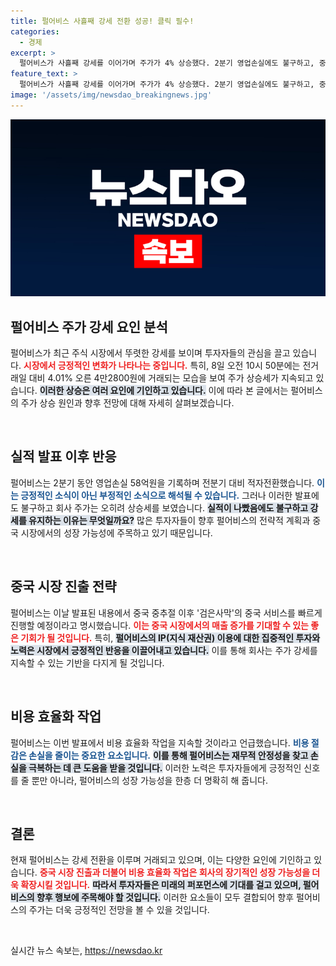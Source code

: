 ```yaml
---
title: 펄어비스 사흘째 강세 전환 성공! 클릭 필수!
categories:
  - 경제
excerpt: >
  펄어비스가 사흘째 강세를 이어가며 주가가 4% 상승했다. 2분기 영업손실에도 불구하고, 중국 서비스와 신작 개발에 대한 긍정적 전망이 투자자들을 끌어모은다. 클릭하여 더 자세한 내용을 확인해보세요!
feature_text: >
  펄어비스가 사흘째 강세를 이어가며 주가가 4% 상승했다. 2분기 영업손실에도 불구하고, 중국 서비스와 신작 개발에 대한 긍정적 전망이 투자자들을 끌어모은다. 클릭하여 더 자세한 내용을 확인해보세요!
image: '/assets/img/newsdao_breakingnews.jpg'
---
```


<p><img src="/assets/img/newsdao_breakingnews.jpg" alt="pcversion 속보" /></p>

<h2 data-ke-size="size26">펄어비스 주가 강세 요인 분석</h2>

<p data-ke-size="size16">펄어비스가 최근 주식 시장에서 뚜렷한 강세를 보이며 투자자들의 관심을 끌고 있습니다. <b><span style="color: #ee2323;">시장에서 긍정적인 변화가 나타나는 중입니다.</span></b> 특히, 8일 오전 10시 50분에는 전거래일 대비 4.01% 오른 4만2800원에 거래되는 모습을 보여 주가 상승세가 지속되고 있습니다. <b><span style="background-color: #21538527;">이러한 상승은 여러 요인에 기인하고 있습니다.</span></b> 이에 따라 본 글에서는 펄어비스의 주가 상승 원인과 향후 전망에 대해 자세히 살펴보겠습니다.</p>

<p data-ke-size="size16">&nbsp;</p>

<h2 data-ke-size="size26">실적 발표 이후 반응</h2>

<p data-ke-size="size16">펄어비스는 2분기 동안 영업손실 58억원을 기록하며 전분기 대비 적자전환했습니다. <b><span style="color: #1a5490;">이는 긍정적인 소식이 아닌 부정적인 소식으로 해석될 수 있습니다.</span></b> 그러나 이러한 발표에도 불구하고 회사 주가는 오히려 상승세를 보였습니다. <b><span style="background-color: #21538527;">실적이 나빴음에도 불구하고 강세를 유지하는 이유는 무엇일까요?</span></b> 많은 투자자들이 향후 펄어비스의 전략적 계획과 중국 시장에서의 성장 가능성에 주목하고 있기 때문입니다.</p>

<p data-ke-size="size16">&nbsp;</p>

<h2 data-ke-size="size26">중국 시장 진출 전략</h2>

<p data-ke-size="size16">펄어비스는 이날 발표된 내용에서 중국 중추절 이후 '검은사막'의 중국 서비스를 빠르게 진행할 예정이라고 명시했습니다. <b><span style="color: #ee2323;">이는 중국 시장에서의 매출 증가를 기대할 수 있는 좋은 기회가 될 것입니다.</span></b> 특히, <b><span style="background-color: #21538527;">펄어비스의 IP(지식 재산권) 이용에 대한 집중적인 투자와 노력은 시장에서 긍정적인 반응을 이끌어내고 있습니다.</span></b> 이를 통해 회사는 주가 강세를 지속할 수 있는 기반을 다지게 될 것입니다.</p>

<p data-ke-size="size16">&nbsp;</p>

<h2 data-ke-size="size26">비용 효율화 작업</h2>

<p data-ke-size="size16">펄어비스는 이번 발표에서 비용 효율화 작업을 지속할 것이라고 언급했습니다. <b><span style="color: #1a5490;">비용 절감은 손실을 줄이는 중요한 요소입니다.</span></b> <b><span style="background-color: #21538527;">이를 통해 펄어비스는 재무적 안정성을 찾고 손실을 극복하는 데 큰 도움을 받을 것입니다.</span></b> 이러한 노력은 투자자들에게 긍정적인 신호를 줄 뿐만 아니라, 펄어비스의 성장 가능성을 한층 더 명확히 해 줍니다.</p>

<p data-ke-size="size16">&nbsp;</p>

<h2 data-ke-size="size26">결론</h2>

<p data-ke-size="size16">현재 펄어비스는 강세 전환을 이루며 거래되고 있으며, 이는 다양한 요인에 기인하고 있습니다. <b><span style="color: #ee2323;">중국 시장 진출과 더불어 비용 효율화 작업은 회사의 장기적인 성장 가능성을 더욱 확장시킬 것입니다.</span></b> <b><span style="background-color: #21538527;">따라서 투자자들은 미래의 퍼포먼스에 기대를 걸고 있으며, 펄어비스의 향후 행보에 주목해야 할 것입니다.</span></b> 이러한 요소들이 모두 결합되어 향후 펄어비스의 주가는 더욱 긍정적인 전망을 볼 수 있을 것입니다.</p>

<p data-ke-size="size16">&nbsp;</p>
실시간 뉴스 속보는, <a href="https://newsdao.kr" rel="dofollow">https://newsdao.kr</a>



